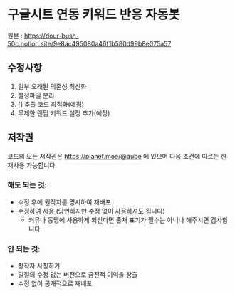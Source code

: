 # 구글시트 연동 키워드 반응 자동봇

원본 : https://dour-bush-50c.notion.site/9e8ac495080a46f1b580d99b8e075a57

## 수정사항
1. 일부 오래된 의존성 최신화
2. 설정파일 분리
3. [] 추출 코드 최적화(예정)
4. 무제한 랜덤 키워드 설정 추가(예정)

## 저작권
코드의 모든 저작권은 https://planet.moe/@qube 에 있으며 다음 조건에 따르는 한 재사용 가능합니다.

### 해도 되는 것:
- 수정 후에 원작자를 명시하여 재배포
- 수정하여 사용 (당연하지만 수정 없이 사용하셔도 됩니다)
    - 커뮤나 동맹에 사용하게 되신다면 출처 표기가 필수는 아니나 해주시면 감사합니다.

### 안 되는 것:
- 창작자 사칭하기
- 일절의 수정 없는 버전으로 금전적 이익을 창출
- 수정 없이 공개적으로 재배포
